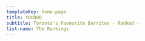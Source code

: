 ```yaml
---
templateKey: home-page
title: YOOOOO
subtitle: Toronto's Favourite Burritos - Ranked -
list-name: The Rankings
---
```


